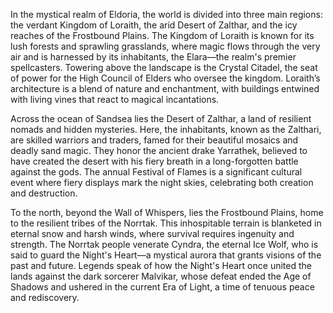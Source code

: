 In the mystical realm of Eldoria, the world is divided into three main regions: the verdant Kingdom of Loraith, the arid Desert of Zalthar, and the icy reaches of the Frostbound Plains. The Kingdom of Loraith is known for its lush forests and sprawling grasslands, where magic flows through the very air and is harnessed by its inhabitants, the Elara—the realm's premier spellcasters. Towering above the landscape is the Crystal Citadel, the seat of power for the High Council of Elders who oversee the kingdom. Loraith’s architecture is a blend of nature and enchantment, with buildings entwined with living vines that react to magical incantations.

Across the ocean of Sandsea lies the Desert of Zalthar, a land of resilient nomads and hidden mysteries. Here, the inhabitants, known as the Zalthari, are skilled warriors and traders, famed for their beautiful mosaics and deadly sand magic. They honor the ancient drake Yarrathek, believed to have created the desert with his fiery breath in a long-forgotten battle against the gods. The annual Festival of Flames is a significant cultural event where fiery displays mark the night skies, celebrating both creation and destruction.

To the north, beyond the Wall of Whispers, lies the Frostbound Plains, home to the resilient tribes of the Norrtak. This inhospitable terrain is blanketed in eternal snow and harsh winds, where survival requires ingenuity and strength. The Norrtak people venerate Cyndra, the eternal Ice Wolf, who is said to guard the Night's Heart—a mystical aurora that grants visions of the past and future. Legends speak of how the Night's Heart once united the lands against the dark sorcerer Malvikar, whose defeat ended the Age of Shadows and ushered in the current Era of Light, a time of tenuous peace and rediscovery.